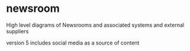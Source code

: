 # newsroom
High level diagrams of Newsrooms and associated systems and external suppliers 

version 5 includes social media as a source of content 
